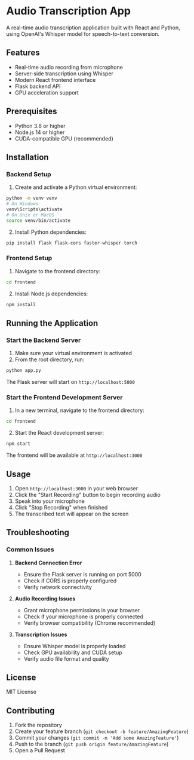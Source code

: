 # Audio Transcription App

A real-time audio transcription application built with React and Python, using OpenAI's Whisper model for speech-to-text conversion.

## Features

- Real-time audio recording from microphone
- Server-side transcription using Whisper
- Modern React frontend interface
- Flask backend API
- GPU acceleration support

## Prerequisites

- Python 3.8 or higher
- Node.js 14 or higher
- CUDA-compatible GPU (recommended)

## Installation

### Backend Setup

1. Create and activate a Python virtual environment:
```bash
python -m venv venv
# On Windows
venv\Scripts\activate
# On Unix or MacOS
source venv/bin/activate
```

2. Install Python dependencies:
```bash
pip install flask flask-cors faster-whisper torch
```

### Frontend Setup

1. Navigate to the frontend directory:
```bash
cd frontend
```

2. Install Node.js dependencies:
```bash
npm install
```

## Running the Application

### Start the Backend Server

1. Make sure your virtual environment is activated
2. From the root directory, run:
```bash
python app.py
```
The Flask server will start on `http://localhost:5000`

### Start the Frontend Development Server

1. In a new terminal, navigate to the frontend directory:
```bash
cd frontend
```

2. Start the React development server:
```bash
npm start
```
The frontend will be available at `http://localhost:3000`

## Usage

1. Open `http://localhost:3000` in your web browser
2. Click the "Start Recording" button to begin recording audio
3. Speak into your microphone
4. Click "Stop Recording" when finished
5. The transcribed text will appear on the screen

## Troubleshooting

### Common Issues

1. **Backend Connection Error**
   - Ensure the Flask server is running on port 5000
   - Check if CORS is properly configured
   - Verify network connectivity

2. **Audio Recording Issues**
   - Grant microphone permissions in your browser
   - Check if your microphone is properly connected
   - Verify browser compatibility (Chrome recommended)

3. **Transcription Issues**
   - Ensure Whisper model is properly loaded
   - Check GPU availability and CUDA setup
   - Verify audio file format and quality

## License

MIT License

## Contributing

1. Fork the repository
2. Create your feature branch (`git checkout -b feature/AmazingFeature`)
3. Commit your changes (`git commit -m 'Add some AmazingFeature'`)
4. Push to the branch (`git push origin feature/AmazingFeature`)
5. Open a Pull Request
